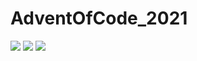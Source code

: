 # AdventOfCode_2021

![](https://img.shields.io/badge/day%20📅-2-blue)  ![](https://img.shields.io/badge/stars%20⭐-4-yellow) ![](https://img.shields.io/badge/days%20completed-2-red)
